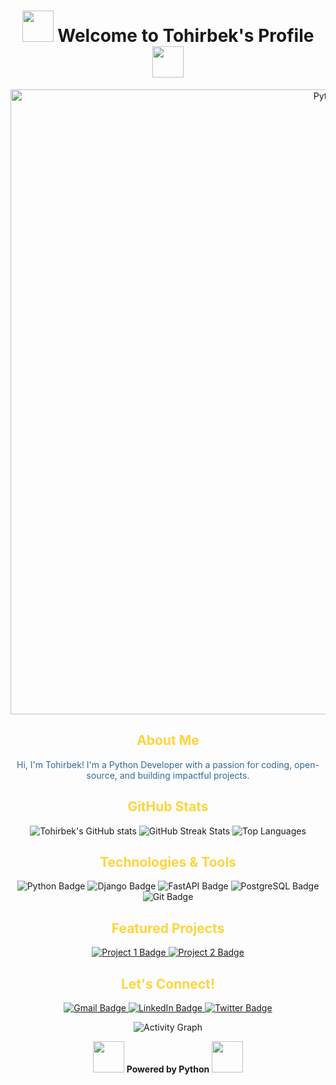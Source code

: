 <!-- Profil sarlavhasi -->
<h1 align="center">
  <img src="https://media.giphy.com/media/i4MAH84pqe2m2aVojc/giphy.gif" width="50">
  Welcome to Tohirbek's Profile
  <img src="https://media.giphy.com/media/i4MAH84pqe2m2aVojc/giphy.gif" width="50">
</h1>

<!-- Profil banner -->
<p align="center">
  <img src="https://user-images.githubusercontent.com/67447840/168799997-03ac9d55-71b0-4b9d-9d5b-2da6c5f80031.gif" alt="Python" width="1000"/>
</p>

<!-- Men haqimda bo'limi -->
<h2 align="center" style="color: #FFD43B;">About Me</h2>
<p align="center" style="color: #306998;">
  Hi, I'm Tohirbek! I'm a Python Developer with a passion for coding, open-source, and building impactful projects.
</p>

<!-- Statistika va tahlillar -->
<h2 align="center" style="color: #FFD43B;">GitHub Stats</h2>
<div align="center">
  <img src="https://github-readme-stats.vercel.app/api?username=Tohirbek04&show_icons=true&theme=radical" alt="Tohirbek's GitHub stats"/>
  <img src="https://github-readme-streak-stats.herokuapp.com/?user=Tohirbek04&theme=radical" alt="GitHub Streak Stats"/>
  <img src="https://github-readme-stats.vercel.app/api/top-langs/?username=Tohirbek04&layout=compact&theme=radical" alt="Top Languages"/>
</div>

<!-- Texnologiyalar bo'limi -->
<h2 align="center" style="color: #FFD43B;">Technologies & Tools</h2>
<p align="center">
  <img src="https://img.shields.io/badge/Python-FFD43B?style=for-the-badge&logo=python&logoColor=blue" alt="Python Badge"/>
  <img src="https://img.shields.io/badge/Django-092E20?style=for-the-badge&logo=django&logoColor=white" alt="Django Badge"/>
  <img src="https://img.shields.io/badge/FastAPI-009688?style=for-the-badge&logo=fastapi&logoColor=white" alt="FastAPI Badge"/>
  <img src="https://img.shields.io/badge/PostgreSQL-316192?style=for-the-badge&logo=postgresql&logoColor=white" alt="PostgreSQL Badge"/>
  <img src="https://img.shields.io/badge/Git-F05032?style=for-the-badge&logo=git&logoColor=white" alt="Git Badge"/>
</p>

<!-- Loyihalar -->
<h2 align="center" style="color: #FFD43B;">Featured Projects</h2>
<p align="center">
  <a href="https://github.com/Tohirbek04/Project1">
    <img src="https://img.shields.io/badge/Project_1-AI_Chatbot-FF6F61?style=for-the-badge&logo=python&logoColor=white" alt="Project 1 Badge"/>
  </a>
  <a href="https://github.com/Tohirbek04/Project2">
    <img src="https://img.shields.io/badge/Project_2-Web_Scraper-FF6F61?style=for-the-badge&logo=python&logoColor=white" alt="Project 2 Badge"/>
  </a>
</p>

<!-- Aloqa va ijtimoiy tarmoqlar -->
<h2 align="center" style="color: #FFD43B;">Let's Connect!</h2>
<p align="center">
  <a href="mailto:your-email@example.com">
    <img src="https://img.shields.io/badge/Email-D14836?style=for-the-badge&logo=gmail&logoColor=white" alt="Gmail Badge"/>
  </a>
  <a href="https://www.linkedin.com/in/your-linkedin-username">
    <img src="https://img.shields.io/badge/LinkedIn-0A66C2?style=for-the-badge&logo=linkedin&logoColor=white" alt="LinkedIn Badge"/>
  </a>
  <a href="https://twitter.com/your-twitter-username">
    <img src="https://img.shields.io/badge/Twitter-1DA1F2?style=for-the-badge&logo=twitter&logoColor=white" alt="Twitter Badge"/>
  </a>
</p>

<!-- Jonli animatsiya -->
<p align="center">
  <img src="https://github.com/Ashutosh00710/github-readme-activity-graph/blob/main/asset/horizontal-gradient.gif?raw=true" alt="Activity Graph"/>
</p>

<!-- Python uchun minnatdorchilik -->
<p align="center">
  <img src="https://media.giphy.com/media/KAq5w47R9rmTuvWOWa/giphy.gif" width="50">
  <strong>Powered by Python</strong>
  <img src="https://media.giphy.com/media/KAq5w47R9rmTuvWOWa/giphy.gif" width="50">
</p>
